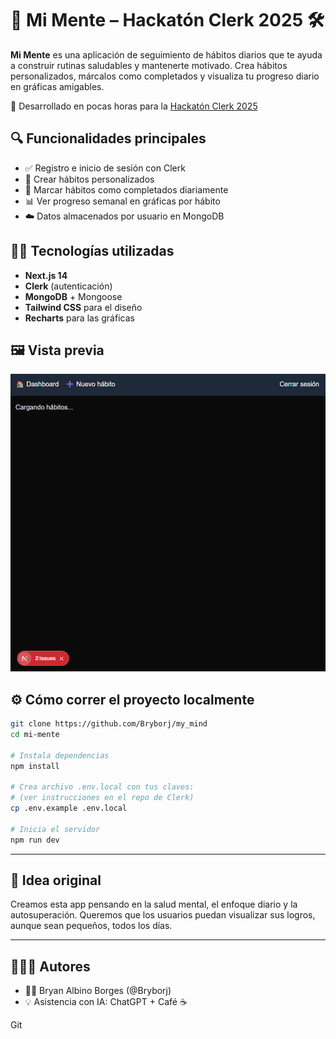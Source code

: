 # 🧠 Mi Mente – Hackatón Clerk 2025 🛠️

**Mi Mente** es una aplicación de seguimiento de hábitos diarios que te ayuda a construir rutinas saludables y mantenerte motivado. Crea hábitos personalizados, márcalos como completados y visualiza tu progreso diario en gráficas amigables.  

🚀 Desarrollado en pocas horas para la [Hackatón Clerk 2025](https://github.com/midudev/hackaton-clerk-2025)


## 🔍 Funcionalidades principales

- ✅ Registro e inicio de sesión con Clerk
- 🧾 Crear hábitos personalizados
- 📅 Marcar hábitos como completados diariamente
- 📊 Ver progreso semanal en gráficas por hábito
- ☁️ Datos almacenados por usuario en MongoDB


## 🧑‍💻 Tecnologías utilizadas

- **Next.js 14**
- **Clerk** (autenticación)
- **MongoDB** + Mongoose
- **Tailwind CSS** para el diseño
- **Recharts** para las gráficas


## 🖼️ Vista previa

![Dashboard Preview](https://github.com/Bryborj/public-src/blob/main/Captura%20de%20pantalla%202025-05-19%20233302.png?raw=true)


## ⚙️ Cómo correr el proyecto localmente

```bash
git clone https://github.com/Bryborj/my_mind
cd mi-mente

# Instala dependencias
npm install

# Crea archivo .env.local con tus claves:
# (ver instrucciones en el repo de Clerk)
cp .env.example .env.local

# Inicia el servidor
npm run dev
````

---

## 🧠 Idea original

Creamos esta app pensando en la salud mental, el enfoque diario y la autosuperación. Queremos que los usuarios puedan visualizar sus logros, aunque sean pequeños, todos los días.

---

## 🧑‍🤝‍🧑 Autores

* 👨‍💻 Bryan Albino Borges (@Bryborj)
* 💡 Asistencia con IA: ChatGPT + Café ☕


Git